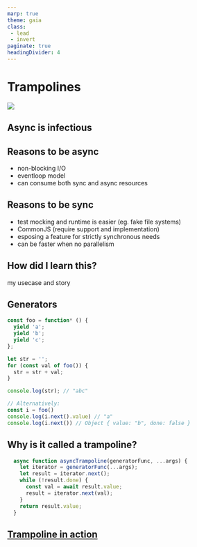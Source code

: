 ```yaml
---
marp: true
theme: gaia
class: 
 - lead
 - invert
paginate: true
headingDivider: 4
---
```


# Trampolines

![](https://i.giphy.com/media/v1.Y2lkPTc5MGI3NjExZmJ6NHAwMHVpdm5ycGVzNDhnemR1NWlnNzBqMGZnd2J3aXlqbjM0eiZlcD12MV9pbnRlcm5hbF9naWZfYnlfaWQmY3Q9Zw/n4FpwV0JxhYjtBjn4U/giphy.gif)

## Async is infectious

## Reasons to be async
- non-blocking I/O
- eventloop model
- can consume both sync and async resources

## Reasons to be sync
- test mocking and runtime is easier (eg. fake file systems)
- CommonJS (require support and implementation)
- esposing a feature for strictly synchronous needs
- can be faster when no parallelism


## How did I learn this? 
my usecase and story


## Generators
```js
const foo = function* () {
  yield 'a';
  yield 'b';
  yield 'c';
};

let str = '';
for (const val of foo()) {
  str = str + val;
}

console.log(str); // "abc"

// Alternatively:
const i = foo()
console.log(i.next().value) // "a"
console.log(i.next()) // Object { value: "b", done: false }


```

## Why is it called a trampoline?

```js
  async function asyncTrampoline(generatorFunc, ...args) {
    let iterator = generatorFunc(...args);
    let result = iterator.next();
    while (!result.done) {
      const val = await result.value;
      result = iterator.next(val);
    }
    return result.value;
  }

```
## [Trampoline in action](./diagram.md)
